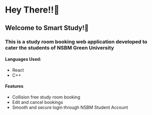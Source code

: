 <h1>Hey There!!🌝</h1>
<h2>Welcome to Smart Study!📖</h2>

<h3>This is a study room booking web application developed to cater the students of NSBM Green University</h3>

<h4>Languages Used:</h4>
<ul>
  <li>React</li>
  <li>C++</li>
</ul>

<h4>Features</h4>
<ul>
  <li>Collision free study room booking</li>
   <li>Edit and cancel bookings</li>
<li>Smooth and secure login through NSBM Student Account</li>
</ul>

